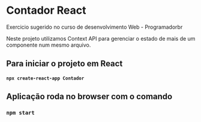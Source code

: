 # Contador React

Exercicio sugerido no curso de desenvolvimento Web - Programadorbr

Neste projeto utilizamos Context API para gerenciar o estado de mais de um componente num mesmo arquivo.

## Para iniciar o projeto em React

#### `npx create-react-app Contador`

## Aplicação roda no browser com o comando

### `npm start`





